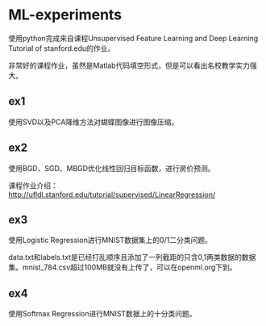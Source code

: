 # ML-experiments

使用python完成来自课程Unsupervised Feature Learning and Deep Learning Tutorial of stanford.edu的作业。

非常好的课程作业，虽然是Matlab代码填空形式，但是可以看出名校教学实力强大。

## ex1

使用SVD以及PCA降维方法对蝴蝶图像进行图像压缩。

## ex2

使用BGD、SGD、MBGD优化线性回归目标函数，进行房价预测。

课程作业介绍：http://ufldl.stanford.edu/tutorial/supervised/LinearRegression/

## ex3

使用Logistic Regression进行MNIST数据集上的0/1二分类问题。

data.txt和labels.txt是已经打乱顺序且添加了一列截距的只含0,1两类数据的数据集。mnist_784.csv超过100MB就没有上传了，可以在openml.org下到。

## ex4

使用Softmax Regression进行MNIST数据上的十分类问题。

